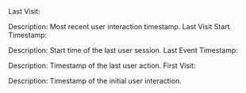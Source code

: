 Last Visit:

Description: Most recent user interaction timestamp.
Last Visit Start Timestamp:

Description: Start time of the last user session.
Last Event Timestamp:

Description: Timestamp of the last user action.
First Visit:

Description: Timestamp of the initial user interaction.
